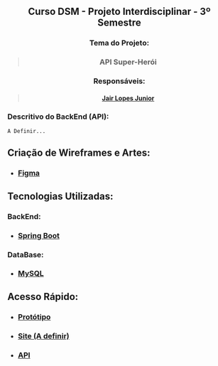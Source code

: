 ## <div align="center"> Curso DSM - Projeto Interdisciplinar - 3º Semestre </div>

### <div align="center"> Tema do Projeto: </div>
> ### <div align="center"> API Super-Herói </div>

### <div align="center"> Responsáveis: </div>
> #### <div align="center"> <a href="https://github.com/JairLopesJunior/projeto-interdisciplinar-primeiro-semestre/blob/main/README.md"> Jair Lopes Junior</a> </div>

### Descritivo do BackEnd (API):

```
A Definir...
```

## Criação de Wireframes e Artes: 
- ### <a href="https://www.figma.com/"> Figma </a>

## Tecnologias Utilizadas:
### BackEnd:
- ### <a href="https://spring.io/projects/spring-boot"> Spring Boot </a>

### DataBase:
- ### <a href="https://www.mysql.com/"> MySQL </a>

## Acesso Rápido:
- ### <a href="https://www.figma.com/proto/7n488wJsFhbXR79ue0zAke/Projeto-Interdisciplinar?node-id=0%3A1&scaling=min-zoom&page-id=0%3A1&starting-point-node-id=45%3A2"> Protótipo </a>
- ### <a href=""> Site (A definir) </a>
- ### <a href="https://superherou-api.herokuapp.com/api"> API </a>
